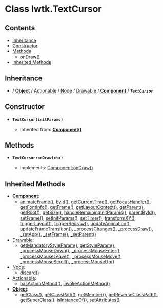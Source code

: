 # Class lwtk.TextCursor


## Contents

   * [Inheritance](#inheritance)
   * [Constructor](#constructor)
   * [Methods](#methods)
      * [onDraw()](#.onDraw)
   * [Inherited Methods](#inherited-methods)


## Inheritance
   *  / **[Object](../lwtk/Object.md#inheritance)** / [Actionable](../lwtk/Actionable.md#inheritance) / [Node](../lwtk/Node.md#inheritance) / [Drawable](../lwtk/Drawable.md#inheritance) / **[Component](../lwtk/Component.md#inheritance)** / _**`TextCursor`**_

## Constructor
   * <span id=".new">**`TextCursor(initParams)`**</span>

        * Inherited from: **[Component()](../lwtk/Component.md#constructor)**


## Methods
   * <span id=".onDraw">**`TextCursor:onDraw(ctx)`**</span>

        * Implements: [Component:onDraw()](../lwtk/Component.md#.onDraw)



## Inherited Methods
   * **[Component](../lwtk/Component.md)**:
      * [animateFrame()](../lwtk/Component.md#.animateFrame), [byId()](../lwtk/Component.md#.byId), [getCurrentTime()](../lwtk/Component.md#.getCurrentTime), [getFocusHandler()](../lwtk/Component.md#.getFocusHandler), [getFontInfo()](../lwtk/Component.md#.getFontInfo), [getFrame()](../lwtk/Component.md#.getFrame), [getLayoutContext()](../lwtk/Component.md#.getLayoutContext), [getParent()](../lwtk/Component.md#.getParent), [getRoot()](../lwtk/Component.md#.getRoot), [getSize()](../lwtk/Component.md#.getSize), [handleRemainingInitParams()](../lwtk/Component.md#.handleRemainingInitParams), [parentById()](../lwtk/Component.md#.parentById), [setFrame()](../lwtk/Component.md#.setFrame), [setInitParams()](../lwtk/Component.md#.setInitParams), [setTimer()](../lwtk/Component.md#.setTimer), [transformXY()](../lwtk/Component.md#.transformXY), [triggerLayout()](../lwtk/Component.md#.triggerLayout), [triggerRedraw()](../lwtk/Component.md#.triggerRedraw), [updateAnimation()](../lwtk/Component.md#.updateAnimation), [updateFrameTransition()](../lwtk/Component.md#.updateFrameTransition), [_processChanges()](../lwtk/Component.md#._processChanges), [_processDraw()](../lwtk/Component.md#._processDraw), [_setApp()](../lwtk/Component.md#._setApp), [_setFrame()](../lwtk/Component.md#._setFrame), [_setParent()](../lwtk/Component.md#._setParent)
   * [Drawable](../lwtk/Drawable.md):
      * [getMandatoryStyleParam()](../lwtk/Drawable.md#.getMandatoryStyleParam), [getStyleParam()](../lwtk/Drawable.md#.getStyleParam), [_processMouseDown()](../lwtk/Drawable.md#._processMouseDown), [_processMouseEnter()](../lwtk/Drawable.md#._processMouseEnter), [_processMouseLeave()](../lwtk/Drawable.md#._processMouseLeave), [_processMouseMove()](../lwtk/Drawable.md#._processMouseMove), [_processMouseScroll()](../lwtk/Drawable.md#._processMouseScroll), [_processMouseUp()](../lwtk/Drawable.md#._processMouseUp)
   * [Node](../lwtk/Node.md):
      * [discard()](../lwtk/Node.md#.discard)
   * [Actionable](../lwtk/Actionable.md):
      * [hasActionMethod()](../lwtk/Actionable.md#.hasActionMethod), [invokeActionMethod()](../lwtk/Actionable.md#.invokeActionMethod)
   * **[Object](../lwtk/Object.md)**:
      * [getClass()](../lwtk/Object.md#.getClass), [getClassPath()](../lwtk/Object.md#.getClassPath), [getMember()](../lwtk/Object.md#.getMember), [getReverseClassPath()](../lwtk/Object.md#.getReverseClassPath), [getSuperClass()](../lwtk/Object.md#.getSuperClass), [isInstanceOf()](../lwtk/Object.md#.isInstanceOf), [setAttributes()](../lwtk/Object.md#.setAttributes)
